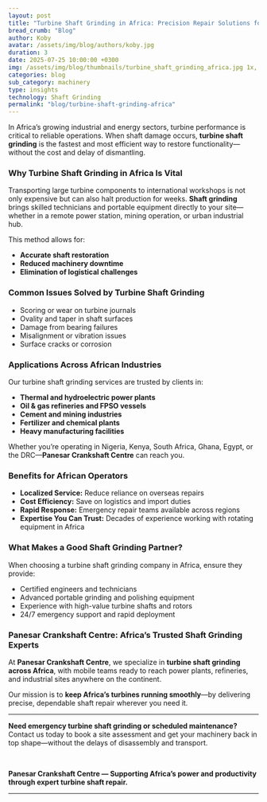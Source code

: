 ```yaml
---
layout: post
title: "Turbine Shaft Grinding in Africa: Precision Repair Solutions for Power and Industry"
bread_crumb: "Blog"
author: Koby
avatar: /assets/img/blog/authors/koby.jpg
duration: 3
date: 2025-07-25 10:00:00 +0300
img: /assets/img/blog/thumbnails/turbine_shaft_grinding_africa.jpg 1x, /assets/img/blog/thumbnails/250725.jpg 2x
categories: blog
sub_category: machinery
type: insights
technology: Shaft Grinding
permalink: "blog/turbine-shaft-grinding-africa"
---
```


In Africa’s growing industrial and energy sectors, turbine performance is critical to reliable operations. When shaft damage occurs, **turbine shaft grinding** is the fastest and most efficient way to restore functionality—without the cost and delay of dismantling.

### **Why Turbine Shaft Grinding in Africa Is Vital**

Transporting large turbine components to international workshops is not only expensive but can also halt production for weeks. **Shaft grinding** brings skilled technicians and portable equipment directly to your site—whether in a remote power station, mining operation, or urban industrial hub.

This method allows for:

- **Accurate shaft restoration**
- **Reduced machinery downtime**
- **Elimination of logistical challenges**

### **Common Issues Solved by Turbine Shaft Grinding**

- Scoring or wear on turbine journals  
- Ovality and taper in shaft surfaces  
- Damage from bearing failures  
- Misalignment or vibration issues  
- Surface cracks or corrosion  

### **Applications Across African Industries**

Our turbine shaft grinding services are trusted by clients in:

- **Thermal and hydroelectric power plants**  
- **Oil & gas refineries and FPSO vessels**  
- **Cement and mining industries**  
- **Fertilizer and chemical plants**  
- **Heavy manufacturing facilities**  

Whether you’re operating in Nigeria, Kenya, South Africa, Ghana, Egypt, or the DRC—**Panesar Crankshaft Centre** can reach you.

### **Benefits for African Operators**

- **Localized Service:** Reduce reliance on overseas repairs  
- **Cost Efficiency:** Save on logistics and import duties  
- **Rapid Response:** Emergency repair teams available across regions  
- **Expertise You Can Trust:** Decades of experience working with rotating equipment in Africa  

### **What Makes a Good Shaft Grinding Partner?**

When choosing a turbine shaft grinding company in Africa, ensure they provide:

- Certified engineers and technicians  
- Advanced portable grinding and polishing equipment  
- Experience with high-value turbine shafts and rotors  
- 24/7 emergency support and rapid deployment  

### **Panesar Crankshaft Centre: Africa’s Trusted Shaft Grinding Experts**

At **Panesar Crankshaft Centre**, we specialize in **turbine shaft grinding across Africa**, with mobile teams ready to reach power plants, refineries, and industrial sites anywhere on the continent.

Our mission is to **keep Africa’s turbines running smoothly**—by delivering precise, dependable shaft repair wherever you need it.

---

**Need emergency turbine shaft grinding or scheduled maintenance?**  
Contact us today to book a site assessment and get your machinery back in top shape—without the delays of disassembly and transport.

<br>

**Panesar Crankshaft Centre — Supporting Africa’s power and productivity through expert turbine shaft repair.**

---

